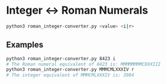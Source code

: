 # Integer <-> Roman Numerals


```bash
python3 roman_integer-converter.py <value> <i|r>
```

## Examples

```bash
python3 roman_integer-converter.py 8423 i
# The Roman numeral equivalent of 8423 is: MMMMMMMMCDXXIII
python3 roman_integer-converter.py MMMCMLXXXIV r
# The integer equivalent of MMMCMLXXXIV is: 3984
```
